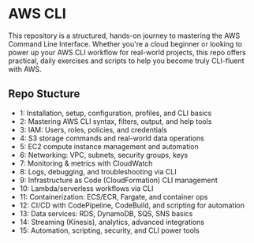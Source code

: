 # AWS CLI

This repository is a structured, hands-on journey to mastering the AWS Command Line Interface. 
Whether you're a cloud beginner or looking to power up your AWS CLI workflow for real-world projects, this repo offers practical, daily exercises and scripts to help you become truly CLI-fluent with AWS.

## Repo Stucture

- 1: Installation, setup, configuration, profiles, and CLI basics
- 2: Mastering AWS CLI syntax, filters, output, and help tools
- 3: IAM: Users, roles, policies, and credentials
- 4: S3 storage commands and real-world data operations
- 5: EC2 compute instance management and automation
- 6: Networking: VPC, subnets, security groups, keys
- 7: Monitoring & metrics with CloudWatch
- 8: Logs, debugging, and troubleshooting via CLI
- 9: Infrastructure as Code (CloudFormation) CLI management
- 10: Lambda/serverless workflows via CLI
- 11: Containerization: ECS/ECR, Fargate, and container ops
- 12: CI/CD with CodePipeline, CodeBuild, and scripting for automation
- 13: Data services: RDS, DynamoDB, SQS, SNS basics
- 14: Streaming (Kinesis), analytics, advanced integrations
- 15: Automation, scripting, security, and CLI power tools
